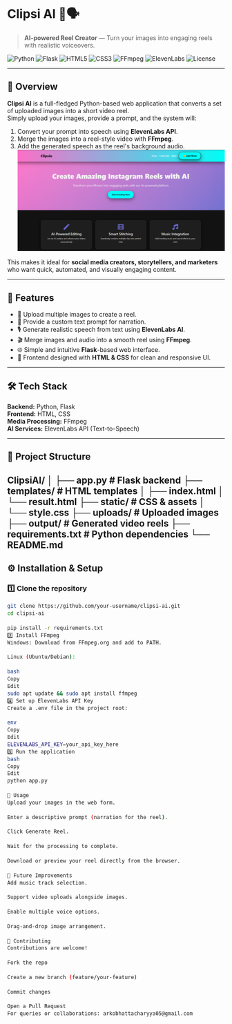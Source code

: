 # Clipsi AI 🎥🗣️  
> **AI-powered Reel Creator** — Turn your images into engaging reels with realistic voiceovers.

![Python](https://img.shields.io/badge/Python-3.9%2B-blue?logo=python&logoColor=white)
![Flask](https://img.shields.io/badge/Flask-Backend-black?logo=flask&logoColor=white)
![HTML5](https://img.shields.io/badge/HTML-Frontend-orange?logo=html5&logoColor=white)
![CSS3](https://img.shields.io/badge/CSS-Design-blue?logo=css3&logoColor=white)
![FFmpeg](https://img.shields.io/badge/FFmpeg-Media%20Processing-green?logo=ffmpeg&logoColor=white)
![ElevenLabs](https://img.shields.io/badge/ElevenLabs-Text%20to%20Speech-purple)
![License](https://img.shields.io/badge/License-MIT-yellow)

---

## 📌 Overview
**Clipsi AI** is a full-fledged Python-based web application that converts a set of uploaded images into a short video reel.  
Simply upload your images, provide a prompt, and the system will:
1. Convert your prompt into speech using **ElevenLabs API**.
2. Merge the images into a reel-style video with **FFmpeg**.
3. Add the generated speech as the reel's background audio.
![Clipsi AI Preview](static/Home.png)


This makes it ideal for **social media creators, storytellers, and marketers** who want quick, automated, and visually engaging content.

---

## 🚀 Features
- 📸 Upload multiple images to create a reel.
- 📝 Provide a custom text prompt for narration.
- 🎙️ Generate realistic speech from text using **ElevenLabs AI**.
- 🎬 Merge images and audio into a smooth reel using **FFmpeg**.
- 🌐 Simple and intuitive **Flask**-based web interface.
- 🎨 Frontend designed with **HTML & CSS** for clean and responsive UI.

---

## 🛠️ Tech Stack
**Backend:** Python, Flask  
**Frontend:** HTML, CSS  
**Media Processing:** FFmpeg  
**AI Services:** ElevenLabs API (Text-to-Speech)  

---

## 📂 Project Structure
ClipsiAI/
│
├── app.py # Flask backend
├── templates/ # HTML templates
│ ├── index.html
│ └── result.html
├── static/ # CSS & assets
│ └── style.css
├── uploads/ # Uploaded images
├── output/ # Generated video reels
├── requirements.txt # Python dependencies
└── README.md
---

## ⚙️ Installation & Setup

### 1️⃣ Clone the repository
```bash
git clone https://github.com/your-username/clipsi-ai.git
cd clipsi-ai

pip install -r requirements.txt
3️⃣ Install FFmpeg
Windows: Download from FFmpeg.org and add to PATH.

Linux (Ubuntu/Debian):

bash
Copy
Edit
sudo apt update && sudo apt install ffmpeg
4️⃣ Set up ElevenLabs API Key
Create a .env file in the project root:

env
Copy
Edit
ELEVENLABS_API_KEY=your_api_key_here
5️⃣ Run the application
bash
Copy
Edit
python app.py

🎯 Usage
Upload your images in the web form.

Enter a descriptive prompt (narration for the reel).

Click Generate Reel.

Wait for the processing to complete.

Download or preview your reel directly from the browser.

📌 Future Improvements
Add music track selection.

Support video uploads alongside images.

Enable multiple voice options.

Drag-and-drop image arrangement.

🤝 Contributing
Contributions are welcome!

Fork the repo

Create a new branch (feature/your-feature)

Commit changes

Open a Pull Request
For queries or collaborations: arkobhattacharyya05@gmail.com

